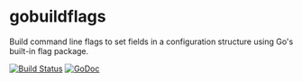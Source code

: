 gobuildflags
============

Build command line flags to set fields in a configuration structure using Go's built-in flag package.

[![Build Status](https://travis-ci.org/BellerophonMobile/gobuildflags.svg)](https://travis-ci.org/BellerophonMobile/gobuildflags) [![GoDoc](https://godoc.org/github.com/BellerophonMobile/gobuildflags?status.svg)](https://godoc.org/github.com/BellerophonMobile/gobuildflags)
